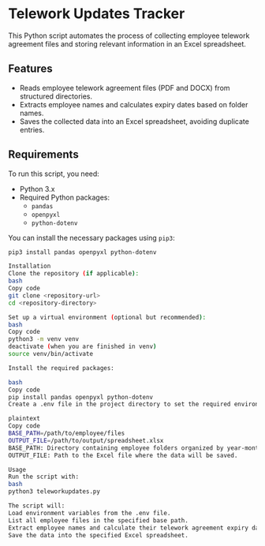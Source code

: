 # Telework Updates Tracker

This Python script automates the process of collecting employee telework agreement files and storing relevant information in an Excel spreadsheet.

## Features

- Reads employee telework agreement files (PDF and DOCX) from structured directories.
- Extracts employee names and calculates expiry dates based on folder names.
- Saves the collected data into an Excel spreadsheet, avoiding duplicate entries.

## Requirements

To run this script, you need:

- Python 3.x
- Required Python packages:
  - `pandas`
  - `openpyxl`
  - `python-dotenv`

You can install the necessary packages using `pip3`:

```bash
pip3 install pandas openpyxl python-dotenv

Installation
Clone the repository (if applicable):
bash
Copy code
git clone <repository-url>
cd <repository-directory>

Set up a virtual environment (optional but recommended):
bash
Copy code
python3 -m venv venv
deactivate (when you are finished in venv)
source venv/bin/activate

Install the required packages:

bash
Copy code
pip install pandas openpyxl python-dotenv
Create a .env file in the project directory to set the required environment variables:

plaintext
Copy code
BASE_PATH=/path/to/employee/files
OUTPUT_FILE=/path/to/output/spreadsheet.xlsx
BASE_PATH: Directory containing employee folders organized by year-month.
OUTPUT_FILE: Path to the Excel file where the data will be saved.

Usage
Run the script with:
bash
python3 teleworkupdates.py

The script will:
Load environment variables from the .env file.
List all employee files in the specified base path.
Extract employee names and calculate their telework agreement expiry dates.
Save the data into the specified Excel spreadsheet.
